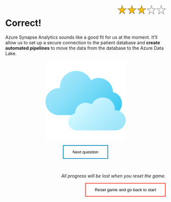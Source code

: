 <style>
.button  {
  border: none;
  color: black;
  padding: 12px 28px;
  background-color: white;
  border: 2px solid #008CBA;
  transition-duration: 0.4s;
  display: block;
  margin-left: auto;
  margin-right: auto;
}
.button:hover  {
  background-color: #008CBA;
  color: white; 
  border: 2px solid #008CBA;
}
.resetbutton  {
  border: none;
  color: black;
  float: right;
  padding: 12px 28px;
  background-color: white;
  border: 2px solid #f44336;
  transition-duration: 0.4s;
}
.resetbutton:hover  {
  background-color: #f44336;
  color: white; 
  border: 2px solid #f44336;
}
</style>

<img style="float:right;width:30%;" src="./media/3-points.png">

# Correct!

Azure Synapse Analytics sounds like a good fit for us at the moment. It’ll allow us to set up a secure connection to the patient database and **create automated pipelines** to move the data from the database to the Azure Data Lake.

<img style="width: 50%; display: block; margin-left: auto;  margin-right: auto;" src="./media/blue-skies.png">

<button class="button" onclick="window.location.href='05';">Next question</button>

<br>
<p style="text-align:right;"><i>All progress will be lost when you reset the game.</i></p>

<button class="resetbutton" onclick="window.location.href='../start-01-data';">Reset game and go back to start</button>

